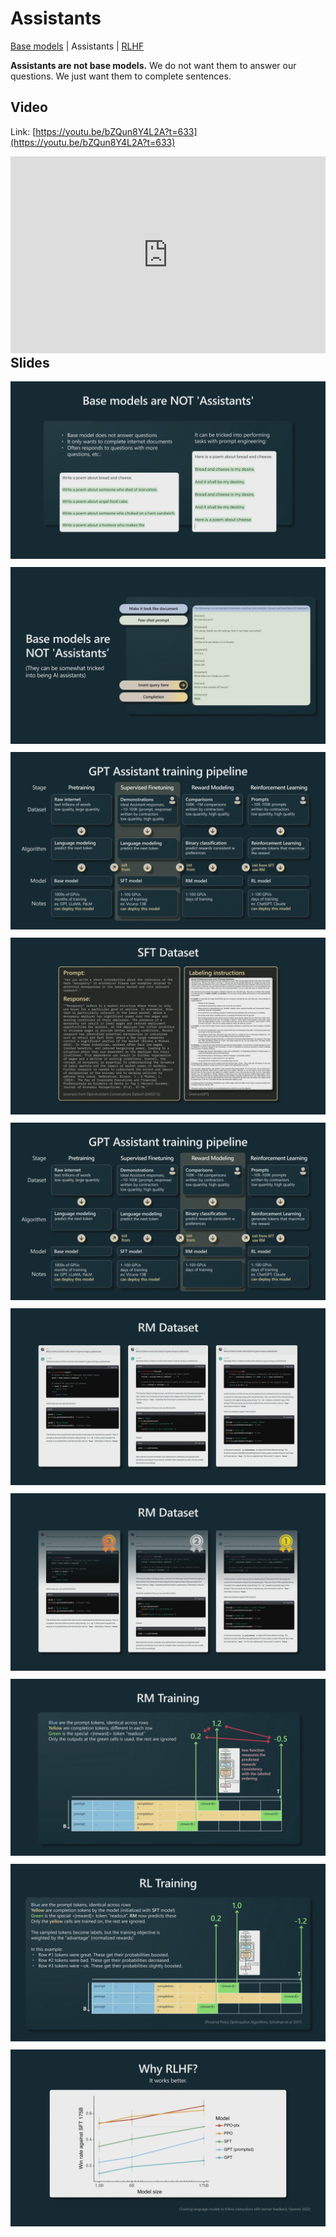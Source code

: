 # Assistants

[Base models](base_models.md) | Assistants | [RLHF](rlhf.md)

**Assistants are not base models.** We do not want them to answer our questions. We just want them to complete sentences.

## Video

Link: [https://youtu.be/bZQun8Y4L2A?t=633](https://youtu.be/bZQun8Y4L2A?t=633)

<div style="float:left; width: 100%;">
<iframe width="100%" height="315" src="https://www.youtube.com/embed/bZQun8Y4L2A?start=635" title="YouTube video player" frameborder="0" allow="accelerometer; autoplay; clipboard-write; encrypted-media; gyroscope; picture-in-picture; web-share" allowfullscreen></iframe>
</div>

## Slides

<div style="float:left; width: 100%; margin-bottom: 10px;">
<img src="images/slide13.png" alt="">
</div>

<div style="float:left; width: 100%; margin-bottom: 10px;">
<img src="images/slide14.png" alt="">
</div>

<div style="float:left; width: 100%; margin-bottom: 10px;">
<img src="images/slide15.png" alt="">
</div>

<div style="float:left; width: 100%; margin-bottom: 10px;">
<img src="images/slide16.png" alt="">
</div>

<div style="float:left; width: 100%; margin-bottom: 10px;">
<img src="images/slide17.png" alt="">
</div>

<div style="float:left; width: 100%; margin-bottom: 10px;">
<img src="images/slide18.png" alt="">
</div>

<div style="float:left; width: 100%; margin-bottom: 10px;">
<img src="images/slide19.png" alt="">
</div>

<div style="float:left; width: 100%; margin-bottom: 10px;">
<img src="images/slide20.png" alt="">
</div>


<div style="float:left; width: 100%; margin-bottom: 10px;">
<img src="images/slide22.png" alt="">
</div>

<div style="float:left; width: 100%; margin-bottom: 10px;">
<img src="images/slide23.png" alt="">
</div>
